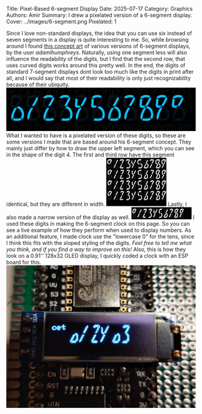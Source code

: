 Title: Pixel-Based 6-segment Display
Date: 2025-07-17
Category: Graphics
Authors: Amir 
Summary: I drew a pixelated version of a 6-segment display.
Cover: ../images/6-segment.png
Pixelated: 1

Since I love non-standard displays, the idea that you can use six instead of seven segments in a display is quite interesting to me. So, while browsing around I found [this concept art](https://www.deviantart.com/adamlhumphreys/art/6-Segment-LED-Display-Concepts-520527603) of various versions of 6-segment displays, by the user _adamlhumphreys_. Naturally, using one segment less will also influence the readability of the digits, but I find that the second row, that uses curved digits works around this pretty well. In the end, the digits of standard 7-segment displays dont look too much like the digits in print after all, and I would say that most of their readability is only just recognizability because of their ubiquity. 
!['adamlhumphreys 6-segment concept'](../images/6_segment_led_display_concepts_by_adamlhumphreys_d8lwpo3-414w-2x.jpg)
What I wanted to have is a pixelated version of these digits, so these are some versions I made that are based around his 6-segment concept. They mainly just differ by how to draw the upper left segment, which you can see in the shape of the digit 4. The first and third row have this segment identical, but they are different in width.
<img alt="Some versions of 6-segment displays" src="../images/6-segment.png" style="image-rendering: pixelated;">
Lastly, I also made a narrow version of the display as well.
<img alt="Some versions of 6-segment displays" src="../images/6-segment-narrow.png" style="image-rendering: pixelated;">
I used these digits in making the 6-segment clock on this page. So you can see a live example of how they perform when used to display numbers. As an additional feature, I made clock use the "lowercase 0" for the tens, since I think this fits with the sloped styling of the digits. _Feel free to tell me what you think, and if you find a way to improve on this!_ 
Also, this is how they look on a 0.91'' 128x32 OLED display, I quickly coded a clock with an ESP board for this.
!['6-segment on an OLED display'](../images/photo_2025-07-17_18-34-01.jpg)